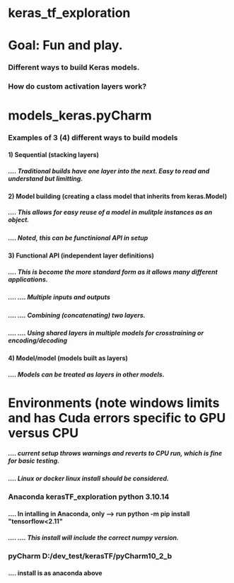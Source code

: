 # keras_tf_exploration
 
# Goal:  Fun and play.
### Different ways to build Keras models.
### How do custom activation layers work?

# models_keras.pyCharm
### Examples of 3 (4) different ways to build models
#### 1) Sequential (stacking layers)
##### .... Traditional builds have one layer into the next.  Easy to read and understand but limitting.
#### 2) Model building (creating a class model that inherits from keras.Model)
##### .... This allows for easy reuse of a model in mulitple instances as an object.
##### .... Noted, this can be functinional API in setup
#### 3) Functional API (independent layer definitions)
##### .... This is become the more standard form as it allows many different applications.
##### .... .... Multiple inputs and outputs
##### .... .... Combining (concatenating) two layers.
##### .... .... Using shared layers in multiple models for crosstraining or encoding/decoding
#### 4) Model/model (models built as layers)
##### .... Models can be treated as layers in other models.  

# Environments (note windows limits and has Cuda errors specific to GPU versus CPU
##### .... current setup throws warnings and reverts to CPU run, which is fine for basic testing.
##### .... Linux or docker linux install should be considered.
### Anaconda kerasTF_exploration python 3.10.14
#### .... In intalling in Anaconda, only --> run python -m pip install "tensorflow<2.11"
##### .... .... This install will include the correct numpy version. 
### pyCharm D:/dev_test/kerasTF/pyCharm10_2_b
#### .... install is as anaconda above

